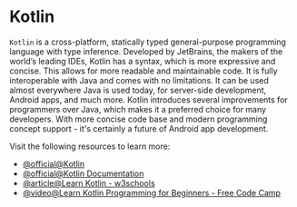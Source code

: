 # Kotlin

`Kotlin` is a cross-platform, statically typed general-purpose programming language with type inference. Developed by JetBrains, the makers of the world’s leading IDEs, Kotlin has a syntax, which is more expressive and concise. This allows for more readable and maintainable code. It is fully interoperable with Java and comes with no limitations. It can be used almost everywhere Java is used today, for server-side development, Android apps, and much more. Kotlin introduces several improvements for programmers over Java, which makes it a preferred choice for many developers. With more concise code base and modern programming concept support - it's certainly a future of Android app development.

Visit the following resources to learn more:

- [@official@Kotlin](https://kotlinlang.org/)
- [@official@Kotlin Documentation](https://kotlinlang.org/docs/home.html)
- [@article@Learn Kotlin - w3schools](https://www.w3schools.com/kotlin/)
- [@video@Learn Kotlin Programming for Beginners - Free Code Camp](https://youtu.be/EExSSotojVI?si=4VPW8ZHa2UMX0HH1)
